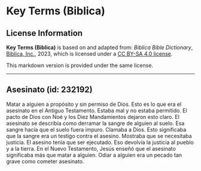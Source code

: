 # Key Terms (Biblica)

## License Information

**Key Terms (Biblica)** is based on and adapted from: _Biblica Bible Dictionary_, [Biblica, Inc.](https://www.biblica.com/), 2023, which is licensed under a [CC BY-SA 4.0 license](https://creativecommons.org/licenses/by-sa/4.0/legalcode.en).

This markdown version is provided under the same license.



--------------------------------

## Asesinato (id: 232192)

Matar a alguien a propósito y sin permiso de Dios. Esto es lo que era el asesinato en el Antiguo Testamento. Estaba mal y no estaba permitido. El pacto de Dios con Noé y los Diez Mandamientos dejaron esto claro. El asesinato se describía como derramar la sangre de alguien al suelo. Esa sangre hacía que el suelo fuera impuro. Clamaba a Dios. Esto significaba que la sangre era un testigo contra el asesino. Mostraba que se necesitaba justicia. El asesino tenía que ser ejecutado. Eso devolvía la justicia al pueblo y a la tierra. En el Nuevo Testamento, Jesús enseñó que el asesinato significaba más que matar a alguien. Odiar a alguien era un pecado tan grave como cometer asesinato.


